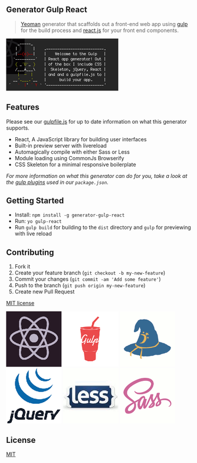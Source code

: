 ## Generator Gulp React

> [Yeoman](http://yeoman.io) generator that scaffolds out a front-end web app using [gulp](http://gulpjs.com/) for the build process and [react.js](http://facebook.github.io/react/) for your front end components.

![](screenshot.png)

## Features

Please see our [gulpfile.js](app/templates/gulpfile.js) for up to date information on what this generator supports.

* React, A JavaScript library for building user interfaces
* Built-in preview server with livereload
* Automagically compile with either Sass or Less
* Module loading using CommonJs Browserify
* CSS Skeleton for a minimal responsive boilerplate

*For more information on what this generator can do for you, take a look at the [gulp plugins](app/templates/_package.json) used in our `package.json`.*


## Getting Started

- Install: `npm install -g generator-gulp-react`
- Run: `yo gulp-react`
- Run `gulp build` for building to the `dist` directory and `gulp` for previewing with live reload


## Contributing

1. Fork it
2. Create your feature branch (`git checkout -b my-new-feature`)
3. Commit your changes (`git commit -am 'Add some feature'`)
4. Push to the branch (`git push origin my-new-feature`)
5. Create new Pull Request


[MIT license](http://opensource.org/licenses/MIT)

![](app/templates/images/react.png)
![](app/templates/images/gulp.png)
![](app/templates/images/browserify.png)
![](app/templates/images/jquery.png)
![](app/templates/images/less.png)
![](app/templates/images/sass.png)

## License

[MIT](http://isekivacenz.mit-license.org/)
